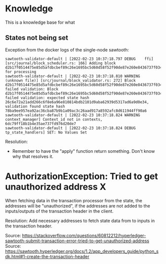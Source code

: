 # Knowledge
This is a knowledge base for what

## States not being set
Exception from the docker logs of the single-node sawtooth:
```
sawtooth-validator-default | [2022-02-23 10:37:18.797 DEBUG    ffi] [src/journal/block_scheduler.rs: 166] Adding block d2b17f0514475e85d5afdbcbef89c26e1695bc5d60d58f52f90de87e260e8436737f0342c79f9bf0f2d2b2dbc446e8901df08ab3fedbf62549bc11af73d6bc56 for processing
sawtooth-validator-default | [2022-02-23 10:37:18.810 WARNING  (unknown file)] [src/journal/block_validator.rs: 272] Block d2b17f0514475e85d5afdbcbef89c26e1695bc5d60d58f52f90de87e260e8436737f0342c79f9bf0f2d2b2dbc446e8901df08ab3fedbf62549bc11af73d6bc56 failed validation: Block d2b17f0514475e85d5afdbcbef89c26e1695bc5d60d58f52f90de87e260e8436737f0342c79f9bf0f2d2b2dbc446e8901df08ab3fedbf62549bc11af73d6bc56 failed validation: expected state hash 26c6e72a21add266c6f8e6a96e810814bdb2101d9aba62939d5317ad6a9d0e34, validation found state hash 78ba9ee957ea92ac36cba87b9b1a09ac3c26aad917a8592afc8d611944ff90a6
sawtooth-validator-default | [2022-02-23 10:37:18.824 WARNING  context_manager] Context_id not in contexts, 6dc79ff18b1b4e35ae737fd976d20de7
sawtooth-validator-default | [2022-02-23 10:37:18.824 DEBUG    tp_state_handlers] SET: No Values Set
```

Resolution:
- Remember to have the "apply" function return something. Don't know why that resolves it.



# AuthorizationException: Tried to get unauthorized address X

When fetching data in the transaction processor from the state, the addresses will be "unauthorized", if the addresses are not added to the inputs/outputs of the transaction header in the client.

Resolution: Add necessary addresses to fetch state data from to inputs in the transaction header.

Source: https://stackoverflow.com/questions/60812212/hyperledger-sawtooth-submit-transaction-error-tried-to-get-unauthorized-address
Source: https://sawtooth.hyperledger.org/docs/1.2/app_developers_guide/python_sdk.html#1-create-the-transaction-header 